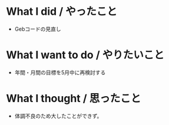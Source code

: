 # What I did / やったこと
- Gebコードの見直し

# What I want to do / やりたいこと
- 年間・月間の目標を5月中に再検討する

# What I thought / 思ったこと
- 体調不良のため大したことができず。
